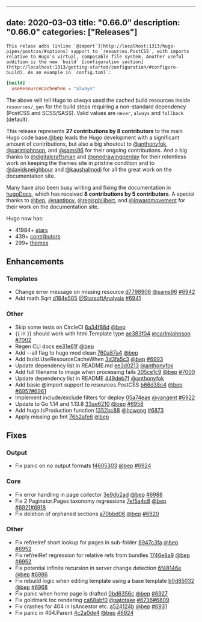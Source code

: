 
---
date: 2020-03-03
title: "0.66.0"
description: "0.66.0"
categories: ["Releases"]
---

	This relase adds [inline `@import`](http://localhost:1313/hugo-pipes/postcss/#options) support to `resources.PostCSS`, with imports relative to Hugo's virtual, composable file system. Another useful addition is the new `build` [configuration section](http://localhost:1313/getting-started/configuration/#configure-build). As an example in `config.toml`:

```toml
[build]
  useResourceCacheWhen = "always"
```

The above will tell Hugo to _always_ used the cached build resources inside `resources/_gen` for the build steps requiring a non-standard dependency (PostCSS and SCSS/SASS). Valid values are `never`, `always` and `fallback` (default).


This release represents **27 contributions by 8 contributors** to the main Hugo code base.[@bep](https://github.com/bep) leads the Hugo development with a significant amount of contributions, but also a big shoutout to [@anthonyfok](https://github.com/anthonyfok), [@carlmjohnson](https://github.com/carlmjohnson), and [@sams96](https://github.com/sams96) for their ongoing contributions.
And a big thanks to [@digitalcraftsman](https://github.com/digitalcraftsman) and [@onedrawingperday](https://github.com/onedrawingperday) for their relentless work on keeping the themes site in pristine condition and to [@davidsneighbour](https://github.com/davidsneighbour) and [@kaushalmodi](https://github.com/kaushalmodi) for all the great work on the documentation site.

Many have also been busy writing and fixing the documentation in [hugoDocs](https://github.com/gohugoio/hugoDocs), 
which has received **8 contributions by 5 contributors**. A special thanks to [@bep](https://github.com/bep), [@nantipov](https://github.com/nantipov), [@regisphilibert](https://github.com/regisphilibert), and [@inwardmovement](https://github.com/inwardmovement) for their work on the documentation site.


Hugo now has:

* 41984+ [stars](https://github.com/gohugoio/hugo/stargazers)
* 439+ [contributors](https://github.com/gohugoio/hugo/graphs/contributors)
* 299+ [themes](http://themes.gohugo.io/)

## Enhancements

### Templates

* Change error message on missing resource [d7798906](https://github.com/gohugoio/hugo/commit/d7798906d8e152a5d33f76ed0362628da8dd2c35) [@sams96](https://github.com/sams96) [#6942](https://github.com/gohugoio/hugo/issues/6942)
* Add math.Sqrt [d184e505](https://github.com/gohugoio/hugo/commit/d184e5059c72c15df055192b01da0fd8c5b0fc5c) [@StarsoftAnalysis](https://github.com/StarsoftAnalysis) [#6941](https://github.com/gohugoio/hugo/issues/6941)

### Other

* Skip some tests on CircleCI [6a34f88d](https://github.com/gohugoio/hugo/commit/6a34f88dcc1ac229247decc008471d7449d6d316) [@bep](https://github.com/bep) 
* {{ in }} should work with html.Template type [ae383f04](https://github.com/gohugoio/hugo/commit/ae383f04c806687cdae184d6138bcf51edbffcb2) [@carlmjohnson](https://github.com/carlmjohnson) [#7002](https://github.com/gohugoio/hugo/issues/7002)
* Regen CLI docs [ee31e61f](https://github.com/gohugoio/hugo/commit/ee31e61fb06bb6e26c9d66d78d8763aabd19e11d) [@bep](https://github.com/bep) 
* Add --all flag to hugo mod clean [760a87a4](https://github.com/gohugoio/hugo/commit/760a87a45a0a3e6a581851e5cf4fe440e9a8c655) [@bep](https://github.com/bep) 
* Add build.UseResourceCacheWhen [3d3fa5c3](https://github.com/gohugoio/hugo/commit/3d3fa5c3fe5ee0c9df59d682ee0acaba71a06ae1) [@bep](https://github.com/bep) [#6993](https://github.com/gohugoio/hugo/issues/6993)
* Update dependency list in README.md [ee3d0213](https://github.com/gohugoio/hugo/commit/ee3d02134d9b46b10e5a0403c9986ee1833ae6c1) [@anthonyfok](https://github.com/anthonyfok) 
* Add full filename to image when processing fails [305ce1c9](https://github.com/gohugoio/hugo/commit/305ce1c9ec746d3b8f6c9306b7014bfd621478a5) [@bep](https://github.com/bep) [#7000](https://github.com/gohugoio/hugo/issues/7000)
* Update dependency list in README [449deb7f](https://github.com/gohugoio/hugo/commit/449deb7f9ce089236f8328dd4fa585bea6e9bfde) [@anthonyfok](https://github.com/anthonyfok) 
* Add basic @import support to resources.PostCSS [b66d38c4](https://github.com/gohugoio/hugo/commit/b66d38c41939252649365822d9edb10cf5990617) [@bep](https://github.com/bep) [#6957](https://github.com/gohugoio/hugo/issues/6957)[#6961](https://github.com/gohugoio/hugo/issues/6961)
* Implement include/exclude filters for deploy [05a74eae](https://github.com/gohugoio/hugo/commit/05a74eaec0d944a4b29445c878a431cd6ae12277) [@vangent](https://github.com/vangent) [#6922](https://github.com/gohugoio/hugo/issues/6922)
* Update to Go 1.14 and 1.13.8 [33ae6210](https://github.com/gohugoio/hugo/commit/33ae62108325f703f1eaeabef1e8a80950229415) [@bep](https://github.com/bep) [#6958](https://github.com/gohugoio/hugo/issues/6958)
* Add hugo.IsProduction function [1352bc88](https://github.com/gohugoio/hugo/commit/1352bc880df4cd25eff65843973fcc0dd21b6304) [@hcwong](https://github.com/hcwong) [#6873](https://github.com/gohugoio/hugo/issues/6873)
* Apply missing go fmt [76b2afe6](https://github.com/gohugoio/hugo/commit/76b2afe642c37aedc7269b41d6fca5b78f467ce4) [@bep](https://github.com/bep) 

## Fixes

### Output

* Fix panic on no output formats [f4605303](https://github.com/gohugoio/hugo/commit/f46053034759c4f9790a79e0a146dbc1b426b1ff) [@bep](https://github.com/bep) [#6924](https://github.com/gohugoio/hugo/issues/6924)

### Core

* Fix error handling in page collector [3e9db2ad](https://github.com/gohugoio/hugo/commit/3e9db2ad951dbb1000cd0f8f25e4a95445046679) [@bep](https://github.com/bep) [#6988](https://github.com/gohugoio/hugo/issues/6988)
* Fix 2 Paginator.Pages taxonomy regressions [7ef5a4c8](https://github.com/gohugoio/hugo/commit/7ef5a4c83e4560bced3eee0ccf0e0db176146f44) [@bep](https://github.com/bep) [#6921](https://github.com/gohugoio/hugo/issues/6921)[#6918](https://github.com/gohugoio/hugo/issues/6918)
* Fix deletion of orphaned sections [a70bbd06](https://github.com/gohugoio/hugo/commit/a70bbd0696df3b0a6889650e48a07f8223151da4) [@bep](https://github.com/bep) [#6920](https://github.com/gohugoio/hugo/issues/6920)

### Other

* Fix ref/relref short lookup for pages in sub-folder [8947c3fa](https://github.com/gohugoio/hugo/commit/8947c3fa0beec021e14b3f8040857335e1ecd473) [@bep](https://github.com/bep) [#6952](https://github.com/gohugoio/hugo/issues/6952)
* Fix ref/relRef regression for relative refs from bundles [1746e8a9](https://github.com/gohugoio/hugo/commit/1746e8a9b2be46dcd6cecbb4bc90983a9c69b333) [@bep](https://github.com/bep) [#6952](https://github.com/gohugoio/hugo/issues/6952)
* Fix potential infinite recursion in server change detection [6f48146e](https://github.com/gohugoio/hugo/commit/6f48146e75e9877c4271ec239b763e6f3bc3babb) [@bep](https://github.com/bep) [#6986](https://github.com/gohugoio/hugo/issues/6986)
* Fix rebuild logic when editing template using a base template [b0d85032](https://github.com/gohugoio/hugo/commit/b0d850321e58a052ead25f7014b7851f63497601) [@bep](https://github.com/bep) [#6968](https://github.com/gohugoio/hugo/issues/6968)
* Fix panic when home page is drafted [0bd6356c](https://github.com/gohugoio/hugo/commit/0bd6356c6d2a2bac06d0c3705bf13a90cb7a2688) [@bep](https://github.com/bep) [#6927](https://github.com/gohugoio/hugo/issues/6927)
* Fix goldmark toc rendering [ca68abf0](https://github.com/gohugoio/hugo/commit/ca68abf0bc2fa003c2052143218f7b2ab195a46e) [@satotake](https://github.com/satotake) [#6736](https://github.com/gohugoio/hugo/issues/6736)[#6809](https://github.com/gohugoio/hugo/issues/6809)
* Fix crashes for 404 in IsAncestor etc. [a524124b](https://github.com/gohugoio/hugo/commit/a524124beb0e7ca226c207ea48a90cea2cbef76e) [@bep](https://github.com/bep) [#6931](https://github.com/gohugoio/hugo/issues/6931)
* Fix panic in 404.Parent [4c2a0de4](https://github.com/gohugoio/hugo/commit/4c2a0de412a850745ad32e580fcd65575192ca53) [@bep](https://github.com/bep) [#6924](https://github.com/gohugoio/hugo/issues/6924)





